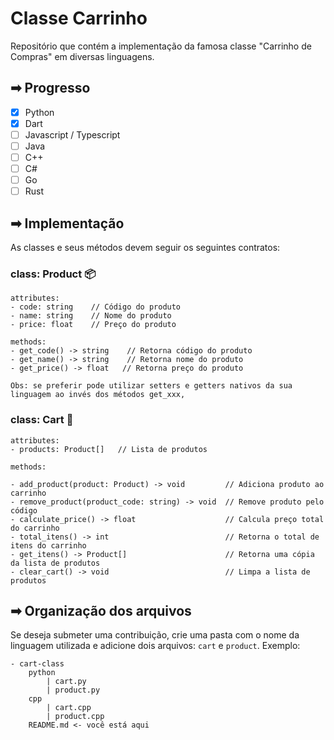 # Classe Carrinho

Repositório que contém a implementação da famosa classe "Carrinho de Compras" em diversas linguagens.

## ➡ Progresso
- [X] Python
- [X] Dart
- [ ] Javascript / Typescript
- [ ] Java
- [ ] C++
- [ ] C#
- [ ] Go
- [ ] Rust

## ➡ Implementação
As classes e seus métodos devem seguir os seguintes contratos:

### class: Product 📦
```
attributes:
- code: string    // Código do produto
- name: string    // Nome do produto
- price: float    // Preço do produto

methods:
- get_code() -> string    // Retorna código do produto
- get_name() -> string    // Retorna nome do produto
- get_price() -> float   // Retorna preço do produto

Obs: se preferir pode utilizar setters e getters nativos da sua linguagem ao invés dos métodos get_xxx, 
```


### class: Cart 🛒
```
attributes:
- products: Product[]   // Lista de produtos

methods:

- add_product(product: Product) -> void         // Adiciona produto ao carrinho
- remove_product(product_code: string) -> void  // Remove produto pelo código
- calculate_price() -> float                    // Calcula preço total do carrinho
- total_itens() -> int                          // Retorna o total de itens do carrinho
- get_itens() -> Product[]                      // Retorna uma cópia da lista de produtos
- clear_cart() -> void                          // Limpa a lista de produtos
```

## ➡ Organização dos arquivos
Se deseja submeter uma contribuição, crie uma pasta com o nome da linguagem utilizada e adicione dois arquivos: `cart` e `product`.
Exemplo:
```
- cart-class
    python
        | cart.py
        | product.py
    cpp
        | cart.cpp
        | product.cpp
    README.md <- você está aqui
```

